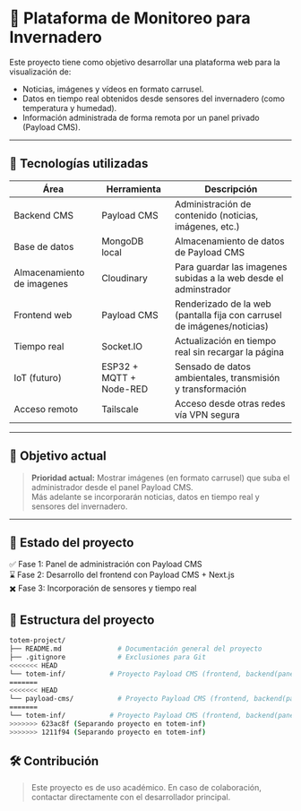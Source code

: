 # 🌱 Plataforma de Monitoreo para Invernadero

Este proyecto tiene como objetivo desarrollar una plataforma web para la visualización de:

- Noticias, imágenes y vídeos en formato carrusel.
- Datos en tiempo real obtenidos desde sensores del invernadero (como temperatura y humedad).
- Información administrada de forma remota por un panel privado (Payload CMS).

---

## 🧩 Tecnologías utilizadas

| Área          | Herramienta             | Descripción                                                             |
| ------------- | ----------------------- | ----------------------------------------------------------------------- |
| Backend CMS   | Payload CMS             | Administración de contenido (noticias, imágenes, etc.)                  |
| Base de datos | MongoDB local           | Almacenamiento de datos de Payload CMS                                  |
| Almacenamiento de imagenes | Cloudinary | Para guardar las imagenes subidas a la web desde el adminstrador |
| Frontend web  | Payload CMS             | Renderizado de la web (pantalla fija con carrusel de imágenes/noticias) |
| Tiempo real   | Socket.IO               | Actualización en tiempo real sin recargar la página                     |
| IoT (futuro)  | ESP32 + MQTT + Node-RED | Sensado de datos ambientales, transmisión y transformación              |
| Acceso remoto | Tailscale               | Acceso desde otras redes vía VPN segura                                 |

---

## 🎯 Objetivo actual

> **Prioridad actual:** Mostrar imágenes (en formato carrusel) que suba el administrador desde el panel Payload CMS.  
> Más adelante se incorporarán noticias, datos en tiempo real y sensores del invernadero.

---

## 🚧 Estado del proyecto

✅ Fase 1: Panel de administración con Payload CMS  
⌛ Fase 2: Desarrollo del frontend con Payload CMS + Next.js  
✖️ Fase 3: Incorporación de sensores y tiempo real

## 📁 Estructura del proyecto

```bash
totem-project/
├── README.md              # Documentación general del proyecto
├── .gitignore             # Exclusiones para Git
<<<<<<< HEAD
└── totem-inf/           # Proyecto Payload CMS (frontend, backend(panel admin))
=======
<<<<<<< HEAD
└── payload-cms/           # Proyecto Payload CMS (frontend, backend(panel admin))
=======
└── totem-inf/           # Proyecto Payload CMS (frontend, backend(panel admin))
>>>>>>> 623ac8f (Separando proyecto en totem-inf)
>>>>>>> 1211f94 (Separando proyecto en totem-inf)
```

## 🛠️ Contribución

> Este proyecto es de uso académico. En caso de colaboración, contactar directamente con el desarrollador principal.
